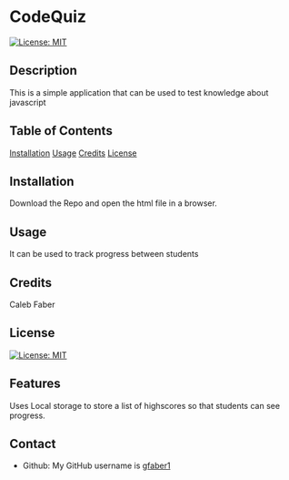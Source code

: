 
# CodeQuiz

[![License: MIT](https://img.shields.io/badge/License-MIT-yellow.svg)](https://opensource.org/licenses/MIT)
        
## Description
This is a simple application that can be used to test knowledge about javascript
## Table of Contents 
[Installation](#installation)
[Usage](#usage)
[Credits](#credits)
[License](#license)

## Installation
Download the Repo and open the html file in a browser.
## Usage
It can be used to track progress between students
## Credits
Caleb Faber
## License
[![License: MIT](https://img.shields.io/badge/License-MIT-yellow.svg)](https://opensource.org/licenses/MIT)
## Features
Uses Local storage to store a list of highscores so that students can see progress.

## Contact

* Github: My GitHub username is [gfaber1](https://github.com/gfaber1)
